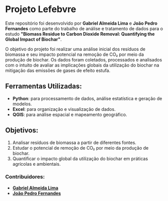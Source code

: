 # Projeto Lefebvre

Este repositório foi desenvolvido por **Gabriel Almeida Lima** e **João Pedro Fernandes** como parte do trabalho de análise e tratamento de dados para o estudo **"Biomass Residue to Carbon Dioxide Removal: Quantifying the Global Impact of Biochar"**.

O objetivo do projeto foi realizar uma análise inicial dos resíduos de biomassa e seu impacto potencial na remoção de CO₂ por meio da produção de biochar. Os dados foram coletados, processados e analisados com o intuito de avaliar as implicações globais da utilização do biochar na mitigação das emissões de gases de efeito estufa.

## Ferramentas Utilizadas:
- **Python**: para processamento de dados, análise estatística e geração de modelos.
- **Excel**: para organização e visualização de dados.
- **QGIS**: para análise espacial e mapeamento geográfico.

## Objetivos:
1. Analisar resíduos de biomassa a partir de diferentes fontes.
2. Estudar o potencial de remoção de CO₂ por meio da produção de biochar.
3. Quantificar o impacto global da utilização do biochar em práticas agrícolas e ambientais.

### Contribuidores:
- **[Gabriel Almeida Lima](https://github.com/gabrielxal)**
- **[João Pedro Fernandes](https://github.com/Joaof14)**
